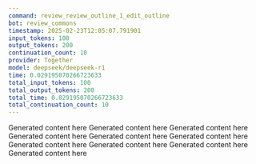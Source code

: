 ```yaml
---
command: review_review_outline_1_edit_outline
bot: review_commons
timestamp: 2025-02-23T12:05:07.791901
input_tokens: 100
output_tokens: 200
continuation_count: 10
provider: Together
model: deepseek/deepseek-r1
time: 0.029195070266723633
total_input_tokens: 100
total_output_tokens: 200
total_time: 0.029195070266723633
total_continuation_count: 10
---
```

Generated content here
Generated content here
Generated content here
Generated content here
Generated content here
Generated content here
Generated content here
Generated content here
Generated content here
Generated content here